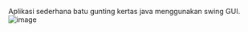 Aplikasi sederhana batu gunting kertas java menggunakan swing GUI.
![image](https://github.com/user-attachments/assets/a37c0604-d9db-4c45-b6b8-6dbce73586a5)
